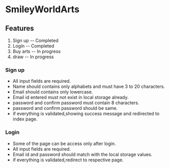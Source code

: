 # SmileyWorldArts

## Features
   1. Sign up -- Completed
   2. Login -- Completed
   3. Buy arts -- In progress
   4. draw -- In progress

### Sign up 
* All input fields are required.
* Name should contains only alphabets and must have 3 to 20 characters.
* Email should contains only lowercase.
* Email id entered must not exist in local storage already.
* password and confirm password must contain 8 characters.
* password and confirm password should be same.
* if everything is validated,showing success message and redirected to index page.


### Login 
* Some of the page can be access only after login.
* All input fields are required.
* Email id and password should match with the local storage values.
* if everything is validated,redirect to respective page.



